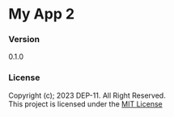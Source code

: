 # My App 2

### Version

0.1.0

### License

Copyright (c); 2023 DEP-11. All Right Reserved. <br>
This project is licensed under the [MIT License](License.txt)